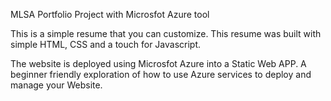 MLSA Portfolio Project with Microsfot Azure tool

This is a simple resume that you can customize.
This resume was built with simple HTML, CSS and a touch for Javascript.

The website is deployed using Microsfot Azure into a Static Web APP.
A beginner friendly exploration of how to use Azure services to deploy and manage your Website.
